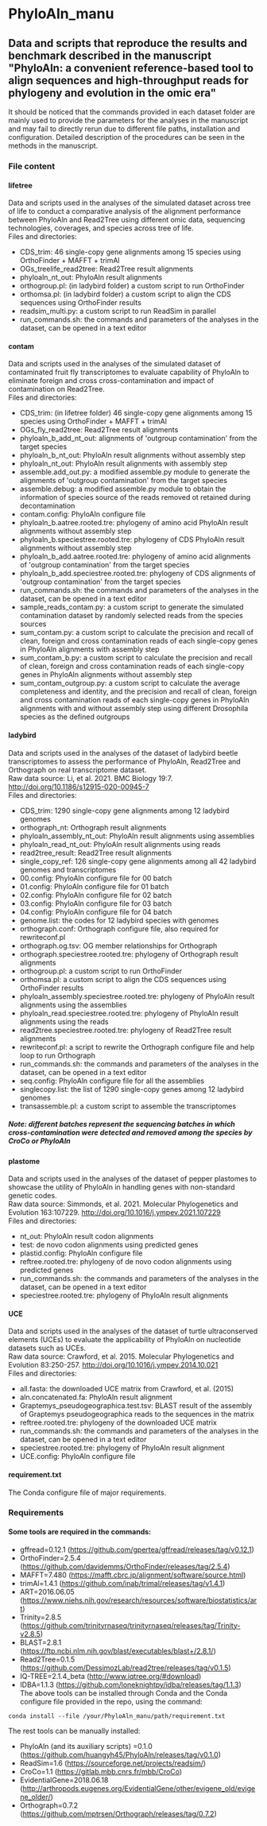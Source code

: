 # PhyloAln_manu
## Data and scripts that reproduce the results and benchmark described in the manuscript "PhyloAln: a convenient reference-based tool to align sequences and high-throughput reads for phylogeny and evolution in the omic era"  
It should be noticed that the commands provided in each dataset folder are mainly used to provide the parameters for the analyses in the manuscript and may fail to directly rerun due to different file paths, installation and configuration. Detailed description of the procedures can be seen in the methods in the manuscript.  

### File content
#### lifetree
Data and scripts used in the analyses of the simulated dataset across tree of life to conduct a comparative analysis of the alignment performance between PhyloAln and Read2Tree using different omic data, sequencing technologies, coverages, and species across tree of life.  
Files and directories:  
- CDS_trim: 46 single-copy gene alignments among 15 species using OrthoFinder + MAFFT + trimAl
- OGs_treelife_read2tree: Read2Tree result alignments
- phyloaln_nt_out: PhyloAln result alignments
- orthogroup.pl: (in ladybird folder) a custom script to run OrthoFinder
- orthomsa.pl: (in ladybird folder) a custom script to align the CDS sequences using OrthoFinder results
- readsim_multi.py: a custom script to run ReadSim in parallel
- run_commands.sh: the commands and parameters of the analyses in the dataset, can be opened in a text editor
#### contam
Data and scripts used in the analyses of the simulated dataset of contaminated fruit fly transcriptomes to evaluate capability of PhyloAln to eliminate foreign and cross cross-contamination and impact of contamination on Read2Tree.  
Files and directories:  
- CDS_trim: (in lifetree folder) 46 single-copy gene alignments among 15 species using OrthoFinder + MAFFT + trimAl
- OGs_fly_read2tree: Read2Tree result alignments
- phyloaln_b_add_nt_out: alignments of 'outgroup contamination' from the target species
- phyloaln_b_nt_out: PhyloAln result alignments without assembly step
- phyloaln_nt_out: PhyloAln result alignments with assembly step
- assemble.add_out.py: a modified assemble.py module to generate the alignments of 'outgroup contamination' from the target species
- assemble.debug: a modified assemble.py module to obtain the information of species source of the reads removed ot retained during decontamination
- contam.config: PhyloAln configure file
- phyloaln_b.aatree.rooted.tre: phylogeny of amino acid PhyloAln result alignments without assembly step
- phyloaln_b.speciestree.rooted.tre: phylogeny of CDS PhyloAln result alignments without assembly step
- phyloaln_b_add.aatree.rooted.tre: phylogeny of amino acid alignments of 'outgroup contamination' from the target species
- phyloaln_b_add.speciestree.rooted.tre: phylogeny of CDS alignments of 'outgroup contamination' from the target species
- run_commands.sh: the commands and parameters of the analyses in the dataset, can be opened in a text editor
- sample_reads_contam.py: a custom script to generate the simulated contamination dataset by randomly selected reads from the species sources
- sum_contam.py: a custom script to calculate the precision and recall of clean, foreign and cross contamination reads of each single-copy genes in PhyloAln alignments with assembly step
- sum_contam_b.py: a custom script to calculate the precision and recall of clean, foreign and cross contamination reads of each single-copy genes in PhyloAln alignments without assembly step
- sum_contam_outgroup.py: a custom script to calculate the average completeness and identity, and the precision and recall of clean, foreign and cross contamination reads of each single-copy genes in PhyloAln alignments with and without assembly step using different Drosophila species as the defined outgroups
#### ladybird
Data and scripts used in the analyses of the dataset of ladybird beetle transcriptomes to assess the performance of PhyloAln, Read2Tree and Orthograph on real transcriptome dataset.  
Raw data source: Li, et al. 2021. BMC Biology 19:7. http://doi.org/10.1186/s12915-020-00945-7  
Files and directories:  
- CDS_trim: 1290 single-copy gene alignments among 12 ladybird genomes
- orthograph_nt: Orthograph result alignments
- phyloaln_assembly_nt_out: PhyloAln result alignments using assemblies
- phyloaln_read_nt_out: PhyloAln result alignments using reads
- read2tree_result: Read2Tree result alignments
- single_copy_ref: 126 single-copy gene alignments among all 42 ladybird genomes and transcriptomes
- 00.config: PhyloAln configure file for 00 batch
- 01.config: PhyloAln configure file for 01 batch
- 02.config: PhyloAln configure file for 02 batch
- 03.config: PhyloAln configure file for 03 batch
- 04.config: PhyloAln configure file for 04 batch
- genome.list: the codes for 12 ladybird species with genomes
- orthograph.conf: Orthograph configure file, also required for rewriteconf.pl
- orthograph.og.tsv: OG member relationships for Orthograph
- orthograph.speciestree.rooted.tre: phylogeny of Orthograph result alignments
- orthogroup.pl: a custom script to run OrthoFinder
- orthomsa.pl: a custom script to align the CDS sequences using OrthoFinder results
- phyloaln_assembly.speciestree.rooted.tre: phylogeny of PhyloAln result alignments using the assemblies
- phyloaln_read.speciestree.rooted.tre: phylogeny of PhyloAln result alignments using the reads
- read2tree.speciestree.rooted.tre: phylogeny of Read2Tree result alignments
- rewriteconf.pl: a script to rewrite the Orthograph configure file and help loop to run Orthograph
- run_commands.sh: the commands and parameters of the analyses in the dataset, can be opened in a text editor
- seq.config: PhyloAln configure file for all the assemblies
- singlecopy.list: the list of 1290 single-copy genes among 12 ladybird genomes
- transassemble.pl: a custom script to assemble the transcriptomes  
##### Note: different batches represent the sequencing batches in which cross-contamination were detected and removed among the species by CroCo or PhyloAln
#### plastome
Data and scripts used in the analyses of the dataset of pepper plastomes to showcase the utility of PhyloAln in handling genes with non-standard genetic codes.  
Raw data source: Simmonds, et al. 2021. Molecular Phylogenetics and Evolution 163:107229. http://doi.org/10.1016/j.ympev.2021.107229  
Files and directories:  
- nt_out: PhyloAln result codon alignments
- test: de novo codon alignments using predicted genes
- plastid.config: PhyloAln configure file
- reftree.rooted.tre: phylogeny of de novo codon alignments using predicted genes
- run_commands.sh: the commands and parameters of the analyses in the dataset, can be opened in a text editor
- speciestree.rooted.tre: phylogeny of PhyloAln result alignments
#### UCE
Data and scripts used in the analyses of the dataset of turtle ultraconserved elements (UCEs) to evaluate the applicability of PhyloAln on nucleotide datasets such as UCEs.  
Raw data source: Crawford, et al. 2015. Molecular Phylogenetics and Evolution 83:250-257.  http://doi.org/10.1016/j.ympev.2014.10.021  
Files and directories:  
- all.fasta: the downloaded UCE matrix from Crawford, et al. (2015)
- aln.concatenated.fa: PhyloAln result alignment
- Graptemys_pseudogeographica.test.tsv: BLAST result of the assembly of Graptemys pseudogeographica reads to the sequences in the matrix
- reftree.rooted.tre: phylogeny of the downloaded UCE matrix
- run_commands.sh: the commands and parameters of the analyses in the dataset, can be opened in a text editor
- speciestree.rooted.tre: phylogeny of PhyloAln result alignment
- UCE.config: PhyloAln configure file
#### requirement.txt
The Conda configure file of major requirements.

### Requirements
#### Some tools are required in the commands:  
- gffread=0.12.1 (https://github.com/gpertea/gffread/releases/tag/v0.12.1)
- OrthoFinder=2.5.4 (https://github.com/davidemms/OrthoFinder/releases/tag/2.5.4)
- MAFFT=7.480 (https://mafft.cbrc.jp/alignment/software/source.html)
- trimAl=1.4.1 (https://github.com/inab/trimal/releases/tag/v1.4.1)
- ART=2016.06.05 (https://www.niehs.nih.gov/research/resources/software/biostatistics/art)
- Trinity=2.8.5 (https://github.com/trinityrnaseq/trinityrnaseq/releases/tag/Trinity-v2.8.5)
- BLAST=2.8.1 (https://ftp.ncbi.nlm.nih.gov/blast/executables/blast+/2.8.1/)
- Read2Tree=0.1.5 (https://github.com/DessimozLab/read2tree/releases/tag/v0.1.5)
- IQ-TREE=2.1.4_beta (http://www.iqtree.org/#download)
- IDBA=1.1.3 (https://github.com/loneknightpy/idba/releases/tag/1.1.3)  
The above tools can be installed through Conda and the Conda configure file provided in the repo, using the command:
```
conda install --file /your/PhyloAln_manu/path/requirement.txt
```
The rest tools can be manually installed:
- PhyloAln (and its auxiliary scripts) =0.1.0 (https://github.com/huangyh45/PhyloAln/releases/tag/v0.1.0)
- ReadSim=1.6 (https://sourceforge.net/projects/readsim/)
- CroCo=1.1 (https://gitlab.mbb.cnrs.fr/mbb/CroCo)
- EvidentialGene=2018.06.18 (http://arthropods.eugenes.org/EvidentialGene/other/evigene_old/evigene_older/)
- Orthograph=0.7.2 (https://github.com/mptrsen/Orthograph/releases/tag/0.7.2)
